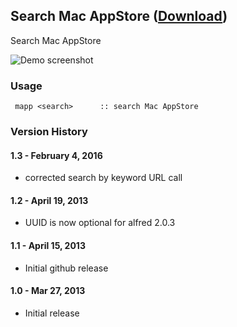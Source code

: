 ## Search Mac AppStore ([Download](https://raw.github.com/jmjeong/alfred-extension/master/searchmacappstore/SearchMacAppStore.alfredworkflow))

Search Mac AppStore

![Demo screenshot](https://raw.github.com/jmjeong/alfred-extension/master/searchmacappstore/screenshot.png)

###  Usage

```
 mapp <search>      :: search Mac AppStore
```

### Version History 

#### 1.3 - February 4, 2016

- corrected search by keyword URL call

#### 1.2 - April 19, 2013

- UUID is now optional for alfred 2.0.3

#### 1.1 - April 15, 2013

- Initial github release

#### 1.0 - Mar 27, 2013

- Initial release
